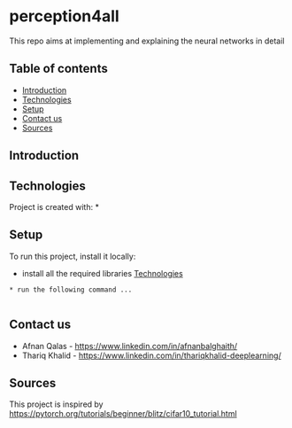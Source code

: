 # perception4all
This repo aims at implementing and explaining the neural networks in detail
## Table of contents
* [Introduction](#introduction)
* [Technologies](#technologies)
* [Setup](#setup)
* [Contact us](#contact-us)
* [Sources](#sources)

## Introduction

## Technologies
Project is created with:
* 

## Setup
To run this project, install it locally:

* install all the required libraries [Technologies](#technologies)
```
* run the following command ...


```
## Contact us
* Afnan Qalas - https://www.linkedin.com/in/afnanbalghaith/
* Thariq Khalid - https://www.linkedin.com/in/thariqkhalid-deeplearning/

## Sources
This project is inspired by https://pytorch.org/tutorials/beginner/blitz/cifar10_tutorial.html
